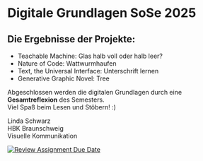# Digitale Grundlagen SoSe 2025

## Die Ergebnisse der Projekte:
- Teachable Machine: Glas halb voll oder halb leer?
- Nature of Code: Wattwurmhaufen
- Text, the Universal Interface: Unterschrift lernen
- Generative Graphic Novel: Tree

Abgeschlossen werden die digitalen Grundlagen durch eine **Gesamtreflexion** des Semesters.  
Viel Spaß beim Lesen und Stöbern! :) 

Linda Schwarz  
HBK Braunschweig  
Visuelle Kommunikation

[![Review Assignment Due Date](https://classroom.github.com/assets/deadline-readme-button-22041afd0340ce965d47ae6ef1cefeee28c7c493a6346c4f15d667ab976d596c.svg)](https://classroom.github.com/a/yqeFQCSs)
